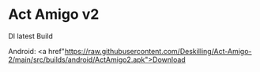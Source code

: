 # Act Amigo v2
 
Dl latest Build

Android: <a href"https://raw.githubusercontent.com/Deskilling/Act-Amigo-2/main/src/builds/android/ActAmigo2.apk">Download</a>
